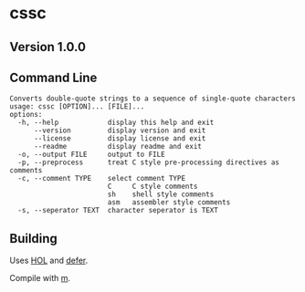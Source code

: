 # cssc

## Version 1.0.0

## Command Line

```
Converts double-quote strings to a sequence of single-quote characters
usage: cssc [OPTION]... [FILE]...
options:
  -h, --help            display this help and exit
      --version         display version and exit
      --license         display license and exit
      --readme          display readme and exit
  -o, --output FILE     output to FILE
  -p, --preprocess      treat C style pre-processing directives as comments
  -c, --comment TYPE    select comment TYPE
                        C     C style comments
                        sh    shell style comments
                        asm   assembler style comments
  -s, --seperator TEXT  character seperator is TEXT
```

## Building

Uses [HOL](https://github.com/stytri/hol) and [defer](https://github.com/stytri/defer).

Compile with [m](https://github.com/stytri/m).

